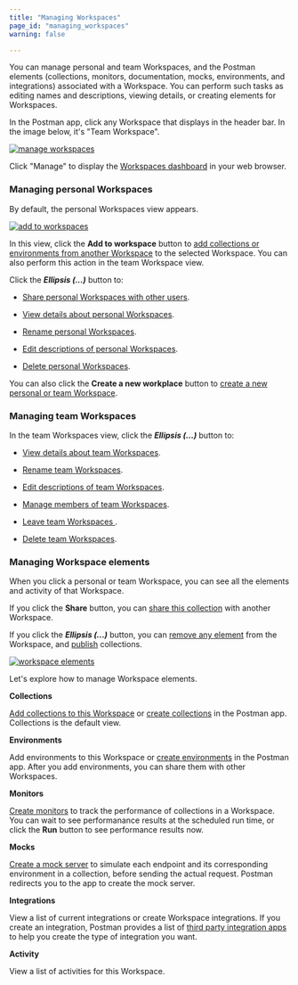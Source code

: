 ```yaml
---
title: "Managing Workspaces"
page_id: "managing_workspaces"
warning: false

---
```



You can manage personal and team Workspaces, and the Postman elements (collections, monitors, documentation, mocks, environments, and integrations) associated with a Workspace. You can perform such tasks as editing names and descriptions, viewing details, or creating elements for Workspaces.

In the Postman app, click any Workspace that displays in the header bar. In the image below, it's "Team Workspace".

[![manage workspaces](https://assets.postman.com/postman-docs/WS-mainScreen-teamenu.png)](https://assets.postman.com/postman-docs/WS-mainScreen-teamenu.png)

Click "Manage" to display the [Workspaces dashboard](https://app.getpostman.com/dashboard) in your web browser.

### Managing personal Workspaces

By default, the personal Workspaces view appears. 

[![add to workspaces](https://assets.postman.com/postman-docs/WS-elipsis-menu-personal.png)](https://assets.postman.com/postman-docs/WS-elipsis-menu-personal.png)

In this view, click the **Add to workspace** button to [add collections or environments from another Workspace](https://learning.postman.com/docs/postman/workspaces/using_workspaces/) to the selected Workspace. You can also perform this action in the team Workspace view.

Click the ***Ellipsis (...)*** button to:

* [Share personal Workspaces with other users](https://learning.postman.com/docs/postman/workspaces/using_workspaces/).

* [View details about personal Workspaces](https://learning.postman.com/docs/postman/workspaces/using_workspaces/).

* [Rename personal Workspaces](https://learning.postman.com/docs/postman/workspaces/using_workspaces/).

* [Edit descriptions of personal Workspaces](https://learning.postman.com/docs/postman/workspaces/using_workspaces/).

* [Delete personal Workspaces](https://learning.postman.com/docs/postman/workspaces/using_workspaces/).

You can also click the **Create a new workplace** button to [create a new personal or team Workspace](https://learning.postman.com/docs/postman/workspaces/creating_workspaces/).


### Managing team Workspaces

In the team Workspaces view, click the ***Ellipsis (...)*** button to:

* [View details about team Workspaces](https://learning.postman.com/docs/postman/workspaces/using_workspaces/#viewing-details-of-a-workspace).

* [Rename team Workspaces](https://learning.postman.com/docs/postman/workspaces/using_workspaces/#renaming-a-workspace).

* [Edit descriptions of team Workspaces](https://learning.postman.com/docs/postman/workspaces/using_workspaces/#editing-a-description-of-a-workspace).

* [Manage members of team Workspaces](https://learning.postman.com/docs/postman/workspaces/using_workspaces/#managing-members-of-a-team-workspace).

* [Leave team Workspaces ](https://learning.postman.com/docs/postman/workspaces/using_workspaces/#leaving-a-workspace).

* [Delete team Workspaces](https://learning.postman.com/docs/postman/workspaces/using_workspaces/#deleting-a-workspace). 


### Managing Workspace elements

When you click a personal or team Workspace, you can see all the elements and activity of that Workspace.  

If you click the **Share** button, you can [share this collection](https://learning.postman.com/docs/postman/workspaces/using_workspaces/#sharing-a-workspace) with another Workspace. 

If you click the ***Ellipsis (...)*** button, you can [remove any element](https://learning.postman.com/docs/postman/workspaces/using_workspaces/#deleting-elements-in-a-workspace) from the Workspace, and [publish](https://learning.postman.com/docs/postman/workspaces/using_workspaces/) collections.

[![workspace elements](https://assets.postman.com/postman-docs/WS-publish-or-removepWS.png)](https://assets.postman.com/postman-docs/WS-publish-or-removepWS.png)

Let's explore how to manage Workspace elements.

**Collections**

[Add collections to this Workspace](/docs/postman/workspaces/using_workspaces/) or [create collections](https://learning.postman.com/docs/postman/workspaces/creating_workspaces/) in the Postman app. Collections is the default view.

**Environments**

Add environments to this Workspace or [create environments](https://learning.postman.com/docs/postman/environments_and_globals/manage_environments/) in the Postman app. After you add environments, you can share them with other Workspaces.

**Monitors**

[Create monitors](https://learning.postman.com/docs/postman/monitors/setting_up_monitor/) to track the performance of collections in a Workspace. You can wait to see performanance results at the scheduled run time, or click the **Run** button to see performance results now.

**Mocks**

[Create a mock server](https://learning.postman.com/docs/postman/mock_servers/setting_up_mock/) to simulate each endpoint and its corresponding environment in a collection, before sending the actual request. Postman redirects you to the app to create the mock server.

**Integrations**

View a list of current integrations or create Workspace integrations. If you create an integration, Postman provides a list of [third party integration apps](https://learning.postman.com/docs/postman_pro/integrations/intro_integrations/) to help you create the type of integration you want.

**Activity** 

View a list of activities for this Workspace.
